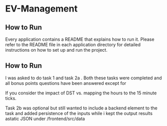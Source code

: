 # EV-Management


## How to Run

Every application contains a README that explains how to run it. Please refer to the README file in each application directory for detailed instructions on how to set up and run the project.


## How to Run 

I was asked to do task 1 and task 2a . Both these tasks were completed and all bonus points questions have been answered except for 

If you consider the impact of DST vs. mapping the hours to the 15 minute ticks.

Task 2b was optional but still wanted to include a backend element to the task and added persistence of the inputs while i kept the output results astatic JSON under /frontend/src/data